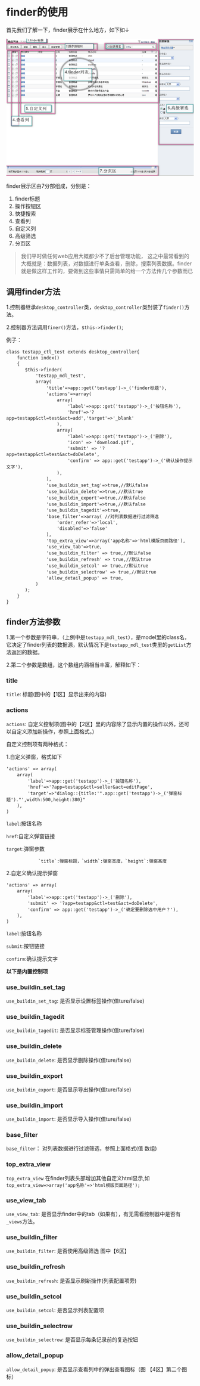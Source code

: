 # finder的使用

首先我们了解一下，finder展示在什么地方，如下如↓

![finder&#x5C55;&#x793A;&#x533A;&#x56FE;&#x7247;](.gitbook/assets/finder_area.png)

finder展示区由7分部组成，分别是：

1. finder标题
2. 操作按钮区
3. 快捷搜索
4. 查看列
5. 自定义列
6. 高级筛选
7. 分页区

> 我们平时做任何web应用大概都少不了后台管理功能， 这之中最常看到的大概就是：数据列表，对数据进行单条查看，删除，搜索列表数据。finder就是做这样工作的，要做到这些事情只需简单的给一个方法传几个参数而已

## 调用finder方法

1.控制器继承`desktop_controller`类，`desktop_controller`类封装了`finder()`方法。

2.控制器方法调用`finer()`方法，`$this->finder()`;

例子：

```text
class testapp_ctl_test extends desktop_controller{
	function index()
	{
	   $this->finder(
		   'testapp_mdl_test',
		   array(
			   'title'=>app::get('testapp')->_('finder标题'),
			   'actions'=>array(
				   array(
					   'label'=>app::get('testapp')->_('按钮名称'),
					   'href'=>'?app=testapp&ctl=test&act=add','target'=>'_blank'
				   ),
				   array(
					   'label'=>app::get('testapp')->_('删除'),
					   'icon' => 'download.gif',
					   'submit' => '?app=testapp&ctl=test&act=doDelete',
					   'confirm' => app::get('testapp')->_('确认操作提示文字'),
				   ),
			   ),
			   'use_buildin_set_tag'=>true,//默认false
			   'use_buildin_delete'=>true,//默认true
			   'use_buildin_export'=>true,//默认false
			   'use_buildin_import'=>true,//默认false
			   'use_buildin_tagedit'=>true,
			   'base_filter'=>array( //对列表数据进行过滤筛选
				   'order_refer'=>'local',
				   'disabled'=>'false'
			   ),
			   'top_extra_view'=>array('app名称'=>'html模版页面路径'),
			   'use_view_tab'=>true,
			   'use_buildin_filter' => true,//默认false
			   'use_buildin_refresh' => true,//默认true
			   'use_buildin_setcol' => true,//默认true
			   'use_buildin_selectrow' => true,//默认true
			   'allow_detail_popup' => true,
		   )
	   );
	}
}
```

##  finder方法参数

 1.第一个参数是字符串，（上例中是`testapp_mdl_test`），是model里的class名，它决定了finder列表的数据源，默认情况下是`testapp_mdl_test`类里的`getList`方法返回的数据。

 2.第二个参数是数组，这个数组内涵相当丰富，解释如下：

### title

`title`: 标题\(图中的【1区】显示出来的内容\)

### actions

`actions`: 自定义控制项\(图中的【2区】里的内容除了显示内置的操作以外，还可以自定义添加新操作，参照上面格式。\)

自定义控制项有两种格式：

1.自定义弹窗，格式如下

```text
'actions' => array(
	array(
		'label'=>app::get('testapp')->_('按钮名称'),
		'href'=>'?app=testapp&ctl=seller&act=editPage',
		'target'=>"dialog::{title:'".app::get('testapp')->_('弹窗标题')."',width:500,height:380}"
	),
)
```

`label`:按钮名称

`href`:自定义弹窗链接

`target`:弹窗参数

                `title`:弹窗标题，`width`:弹窗宽度，`height`:弹窗高度

2.自定义确认提示弹窗

```text
'actions' => array(
	array(
		'label'=>app::get('testapp')->_('删除'),
		'submit' => '?app=testapp&ctl=test&act=doDelete',
		'confirm' => app::get('testapp')->_('确定要删除选中用户？'),
	),
)
```

`label`:按钮名称

`submit`:按钮链接

`confirm`:确认提示文字

**以下是内置控制项**

### use\_buildin\_set\_tag

`use_buildin_set_tag`: 是否显示设置标签操作\(值ture/false\)

### use\_buildin\_tagedit

`use_buildin_tagedit`: 是否显示标签管理操作\(值ture/false\)

### use\_buildin\_delete

`use_buildin_delete`: 是否显示删除操作\(值ture/false\)

### use\_buildin\_export

`use_buildin_export`: 是否显示导出操作\(值ture/false\)

### use\_buildin\_import

`use_buildin_import`: 是否显示导入操作\(值ture/false\)

### base\_filter

`base_filter`： 对列表数据进行过滤筛选，参照上面格式\(值 数组\)

### top\_extra\_view

`top_extra_view` 在finder列表头部增加其他自定义html显示,如`top_extra_view=>array('app名称'=>'html模版页面路径');`

### use\_view\_tab

`use_view_tab`: 是否显示finder中的tab（如果有），有无需看控制器中是否有`_views`方法。

### use\_buildin\_filter

`use_buildin_filter`: 是否使用高级筛选 图中【6区】

### use\_buildin\_refresh

`use_buildin_refresh`: 是否显示刷新操作\(列表配置项旁\)

### use\_buildin\_setcol

`use_buildin_setcol`: 是否显示列表配置项

### use\_buildin\_selectrow

`use_buildin_selectrow`: 是否显示每条记录前的复选按钮

### allow\_detail\_popup

`allow_detail_popup`: 是否显示查看列中的弹出查看图标（图 【4区】第二个图标）



